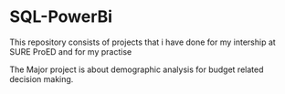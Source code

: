 # SQL-PowerBi
This repository consists of projects that i have done for my intership at SURE ProED and for my practise

 The Major project is about demographic analysis for budget related decision making.
